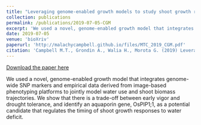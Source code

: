 ```yaml
---
title: "Leveraging genome-enabled growth models to study shoot growth responses to water deficit in rice"
collection: publications
permalink: /publications/2019-07-05-CGM
excerpt: 'We used a novel, genome-enabled growth model that integrates genome-wide SNP markers and empirical data derived from image-based phenotyping platforms to jointly model water use and shoot biomass trajectories. We show that there is a trade-off between early vigor and drought tolerance, and identify an aquaporin gene, OsPIP1;1, as a potential candidate that regulates the timing of shoot growth responses to water deficit.'
date: 2019-07-05
venue: 'bioXriv'
paperurl: 'http://malachycampbell.github.io/files/MTC_2019_CGM.pdf'
citation: 'Campbell M.T., Grondin A., Walia H., Morota G. (2019) Leveraging genome-enabled growth models to study shoot growth responses to water deficit in rice. bioXriv.'
---
```


<a href='http://malachycampbell.github.io/files/MTC_2019_CGM.pdf'>Download the paper here</a>

We used a novel, genome-enabled growth model that integrates genome-wide SNP markers and empirical data derived from image-based phenotyping platforms to jointly model water use and shoot biomass trajectories. We show that there is a trade-off between early vigor and drought tolerance, and identify an aquaporin gene, OsPIP1;1, as a potential candidate that regulates the timing of shoot growth responses to water deficit.
